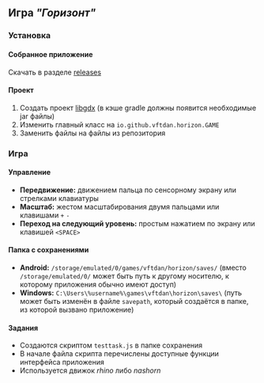 ## Игра *"Горизонт"* ##

### Установка ###

#### Собранное приложение ####

Скачать в разделе [releases](//github.com/Vftdan/horizon/releases/)

#### Проект ####

1. Создать проект [libgdx](https://libgdx.badlogicgames.com/download.html) (в кэше gradle должны появится необходимые jar файлы)
2. Изменить главный класс на `io.github.vftdan.horizon.GAME`
3. Заменить файлы на файлы из репозитория

### Игра ###

#### Управление ####

- **Передвижение:** движением пальца по сенсорному экрану или стрелками клавиатуры
- **Масштаб:** жестом масштабирования двумя пальцами или клавишами `+` `-`
- **Переход на следующий уровень:** простым нажатием по экрану или клавишей `<SPACE>`

#### Папка с сохранениями ####

- **Android:** `/storage/emulated/0/games/vftdan/horizon/saves/` (вместо `/storage/emulated/0/` может быть путь к другому носителю, к которому приложения обычно имеют доступ)
- **Windows:** `C:\Users\%username%\games\vftdan\horizon\saves\` (путь может быть изменён в файле `savepath`, который создаётся в папке, из которой вызвано приложение)

#### Задания ####

- Создаются скриптом `testtask.js` в папке сохранения
- В начале файла скрипта перечислены доступные функции интерфейса приложения
- Используется движок *rhino* либо *nashorn*